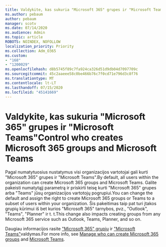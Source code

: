 ```yaml
---
title: Valdykite, kas sukuria "Microsoft 365" grupes ir "Microsoft Teams"
ms.author: pebaum
author: pebaum
manager: scotv
ms.date: 07/14/2020
ms.audience: Admin
ms.topic: article
ROBOTS: NOINDEX, NOFOLLOW
localization_priority: Priority
ms.collection: Adm_O365
ms.custom:
- "168"
- "1200029"
ms.openlocfilehash: d8b5745f89c7fa924ca326d51d9db04d7097709c
ms.sourcegitcommit: 45c2aaeee58c0be466b76c7f0cd71e796d3c8f76
ms.translationtype: MT
ms.contentlocale: lt-LT
ms.lasthandoff: 07/15/2020
ms.locfileid: "45141669"
---
```

# <a name="control-who-creates-microsoft-365-groups-and-microsoft-teams"></a><span data-ttu-id="45c69-102">Valdykite, kas sukuria "Microsoft 365" grupes ir "Microsoft Teams"</span><span class="sxs-lookup"><span data-stu-id="45c69-102">Control who creates Microsoft 365 groups and Microsoft Teams</span></span>

<span data-ttu-id="45c69-103">Pagal numatytuosius nustatymus visi organizacijos vartotojai gali kurti "Microsoft 365" grupes ir "Microsoft Teams".</span><span class="sxs-lookup"><span data-stu-id="45c69-103">By default, all users within the organization can create Microsoft 365 groups and Microsoft Teams.</span></span> <span data-ttu-id="45c69-104">Galite pakeisti numatytąjį parametrą ir priskirti teisę kurti "Microsoft 365" grupes arba "Teams" jūsų organizacijos vartotojų pogrupiui.</span><span class="sxs-lookup"><span data-stu-id="45c69-104">You can change the default and assign the right to create Microsoft 365 groups or Teams to a subset of users within your organization.</span></span> <span data-ttu-id="45c69-105">Šis pakeitimas taip pat turi įtakos grupių kūrimui iš bet kurios "Microsoft 365" tarnybos, pvz., "Outlook", "Teams", "Planner" ir t. t.</span><span class="sxs-lookup"><span data-stu-id="45c69-105">This change also impacts creating groups from any Microsoft 365 service such as Outlook, Teams, Planner, and so on.</span></span>

<span data-ttu-id="45c69-106">Daugiau informacijos rasite ["Microsoft 365" grupių](https://support.office.com/article/Manage-who-can-create-Office-365-Groups-4c46c8cb-17d0-44b5-9776-005fced8e618) ir ["Microsoft Teams"](https://aka.ms/rtsf)valdymas.</span><span class="sxs-lookup"><span data-stu-id="45c69-106">For more info, see [Manage who can create Microsoft 365 groups](https://support.office.com/article/Manage-who-can-create-Office-365-Groups-4c46c8cb-17d0-44b5-9776-005fced8e618) and [Microsoft Teams](https://aka.ms/rtsf).</span></span>
